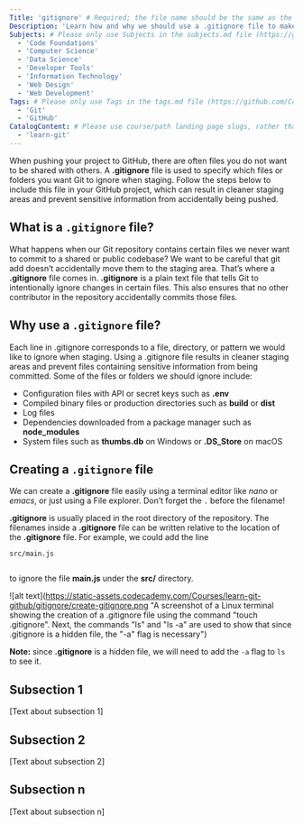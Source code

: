 ```yaml
---
Title: 'gitignore' # Required; the file name should be the same as the title, but lowercase, with dashes instead of spaces, and all punctuation removed
Description: 'Learn how and why we should use a .gitignore file to make cleaner and more secure code changes!' # Required; ideally under 150 characters and starts with a noun (used in search engine results and content previews)
Subjects: # Please only use Subjects in the subjects.md file (https://github.com/Codecademy/docs/blob/main/documentation/subjects.md). If that list feels insufficient, feel free to create a new Subject and add it to subjects.md in your PR!
  - 'Code Foundations'
  - 'Computer Science'
  - 'Data Science'
  - 'Developer Tools'
  - 'Information Technology'
  - 'Web Design'
  - 'Web Development'
Tags: # Please only use Tags in the tags.md file (https://github.com/Codecademy/docs/blob/main/documentation/tags.md). If that list feels insufficient, feel free to create a new Tag and add it to tags.md in your PR!
  - 'Git'
  - 'GitHub'
CatalogContent: # Please use course/path landing page slugs, rather than linking to individual content items. If listing multiple items, please put the most relevant one first
  - 'learn-git'
---
```


When pushing your project to GitHub, there are often files you do not want to be shared with others. A **.gitignore** file is used to specify which files or folders you want Git to ignore when staging. Follow the steps below to include this file in your GitHub project, which can result in cleaner staging areas and prevent sensitive information from accidentally being pushed.

## What is a `.gitignore` file?

What happens when our Git repository contains certain files we never want to commit to a shared or public codebase? We want to be careful that git add doesn’t accidentally move them to the staging area. That’s where a **.gitignore** file comes in. **.gitignore** is a plain text file that tells Git to intentionally ignore changes in certain files. This also ensures that no other contributor in the repository accidentally commits those files.

## Why use a `.gitignore` file?

Each line in .gitignore corresponds to a file, directory, or pattern we would like to ignore when staging. Using a .gitignore file results in cleaner staging areas and prevent files containing sensitive information from being committed. Some of the files or folders we should ignore include:
* Configuration files with API or secret keys such as **.env**
* Compiled binary files or production directories such as **build** or **dist**
* Log files
* Dependencies downloaded from a package manager such as **node_modules**
* System files such as **thumbs.db** on Windows or **.DS_Store** on macOS

## Creating a `.gitignore` file

We can create a **.gitignore** file easily using a terminal editor like *nano* or *emacs*, or just using a File explorer. Don’t forget the `.` before the filename!

**.gitignore** is usually placed in the root directory of the repository. The filenames inside a **.gitignore** file can be written relative to the location of the **.gitignore** file. For example, we could add the line
```
src/main.js


```
to ignore the file **main.js** under the **src/** directory.

![alt text](https://static-assets.codecademy.com/Courses/learn-git-github/gitignore/create-gitignore.png "A screenshot of a Linux terminal showing the creation of a .gitignore file using the command "touch .gitignore". Next, the commands "ls" and "ls -a" are used to show that since .gitignore is a hidden file, the "-a" flag is necessary")

**Note:** since **.gitignore** is a hidden file, we will need to add the `-a` flag to `ls` to see it.

## Subsection 1
[Text about subsection 1]

## Subsection 2

[Text about subsection 2]

## Subsection n

[Text about subsection n]